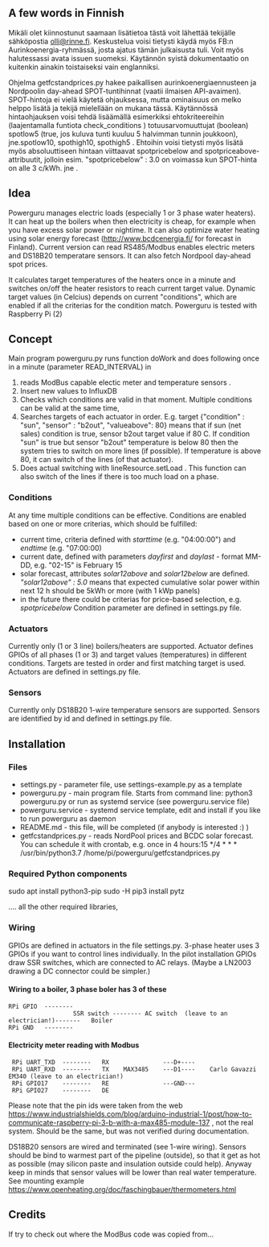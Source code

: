## A few words in Finnish
Mikäli olet kiinnostunut saamaan lisätietoa tästä voit lähettää tekijälle sähköpostia olli@rinne.fi. Keskustelua voisi tietysti käydä myös FB:n Aurinkoenergia-ryhmässä, josta ajatus tämän julkaisusta tuli. Voit myös halutessassi avata issuen suomeksi. Käytännön syistä dokumentaatio on kuitenkin ainakin toistaiseksi vain englanniksi.

Ohjelma getfcstandprices.py hakee paikallisen aurinkoenergiaennusteen ja Nordpoolin day-ahead SPOT-tuntihinnat (vaatii ilmaisen API-avaimen). SPOT-hintoja ei vielä käytetä ohjauksessa, mutta ominaisuus on melko helppo lisätä ja tekijä mielellään on mukana tässä. Käytännössä hintaohjauksen voisi tehdä lisäämällä esimerkiksi ehtokriteereihin (laajentamalla funtiota check_conditions ) totuusarvomuuttujat  (boolean) spotlow5 (true, jos kuluva tunti kuuluu 5 halvimman tunnin joukkoon), jne.spotlow10, spothigh10, spothigh5 . Ehtoihin voisi tietysti myös lisätä myös absoluuttiseen hintaan viittaavat spotpricebelow and spotpriceabove-attribuutit, jolloin esim. "spotpricebelow" : 3.0 on voimassa kun SPOT-hinta on alle 3 c/kWh. jne .

## Idea
Powerguru manages electric loads (especially 1 or 3 phase water heaters). It can heat up the boilers when then electricity is cheap, for example when you have excess solar power or nightime. It can also optimize water heating using solar energy forecast (http://www.bcdcenergia.fi/ for forecast in Finland). Current version can read RS485/Modbus enables electric meters and DS18B20 temperatare sensors. It can also fetch Nordpool day-ahead spot prices. 

It calculates target temperatures of the heaters once in a minute and switches on/off the heater resistors to reach current target value. Dynamic target values (in Celcius) depends on current "conditions", which are enabled if all the criterias for the condition match.   Powerguru is tested with Raspberry Pi (2)

## Concept
Main program powerguru.py runs function doWork and does following once in a minute (parameter READ_INTERVAL) in 
1. reads ModBus capable electic meter and temperature sensors .
2. Insert new values to InfluxDB
3. Checks which conditions are valid in that moment. Multiple conditions can be valid at the same time,
4. Searches targets of each actuator in order. E.g. target {"condition" : "sun", "sensor" : "b2out", "valueabove": 80} means that if sun (net sales) condition is true, sensor b2out target value if 80 C. If condition "sun" is true but sensor "b2out" temperature is below 80 then the system tries to switch on more lines (if possible). If temperature is above 80, it can switch of the lines (of that actuator).
5. Does actual switching with lineResource.setLoad . This function can also switch of the lines if there is too much load on a phase.
### Conditions
At any time multiple conditions can be effective. Conditions are enabled based on one or more criterias, which should be fulfilled:
- current time, criteria defined with _starttime_ (e.g. "04:00:00") and _endtime_ (e.g. "07:00:00)
- current date, defined with parameters _dayfirst_ and _daylast_  -  format MM-DD,  e.g. "02-15" is February 15
- solar forecast, attributes _solar12above_ and  _solar12below_ are defined. _"solar12above" : 5.0_ means that expected cumulative solar power within next 12 h should be 5kWh or more (with 1 kWp panels)
- in the future there could be criterias for price-based selection, e.g. _spotpricebelow_
Condition parameter are defined in settings.py file.
### Actuators
Currently only (1 or 3 line) boilers/heaters are supported. Actuator defines GPIOs of all phases (1 or 3) and target values (temperatures) in different conditions. Targets are tested in order and first matching target is used. Actuators are defined in settings.py file.
### Sensors
Currently only DS18B20 1-wire temperature sensors are supported. Sensors are identified by id and  defined in settings.py file.

## Installation

### Files
* settings.py - parameter file, use settings-example.py as a template
* powerguru.py - main program file. Starts from command line:  python3 powerguru.py or run as systemd service (see powerguru.service file)
* powerguru.service - systemd service template, edit and install if you like to run powerguru as daemon
* README.md - this file, will be completed (if anybody is interested :) )
* getfcstandprices.py - reads NordPool prices and BCDC solar forecast. You can schedule it with crontab, e.g. once in 4 hours:15 */4 * * * /usr/bin/python3.7 /home/pi/powerguru/getfcstandprices.py
 

### Required Python components

sudo apt install python3-pip
sudo -H pip3 install pytz

.... all the other required libraries,

### Wiring
GPIOs are defined in actuators in the file settings.py. 3-phase heater uses 3 GPIOs if you want to control lines individually. In the pilot installation GPIOs draw SSR switches, which are connected to AC relays. (Maybe a LN2003 drawing a DC connector could be simpler.)

#### Wiring to a boiler, 3 phase boler has 3 of these

    RPi GPIO  -------- 
                      SSR switch -------- AC switch  (leave to an electrician!)-------   Boiler
    RPi GND   -------- 
    
#### Electricity meter reading with Modbus


     RPi UART_TXD  --------   RX               ---D+----
     RPi UART_RXD  --------   TX    MAX3485    ---D1----    Carlo Gavazzi EM340 (leave to an electrician!)
     RPi GPIO17    --------   RE               ---GND---
     RPi GPIO27    --------   DE
Please note that the pin ids were taken from the web https://www.industrialshields.com/blog/arduino-industrial-1/post/how-to-communicate-raspberry-pi-3-b-with-a-max485-module-137 , not the real system. Should be the same, but was not verified during documentation.    

     
    
    
DS18B20 sensors are wired and terminated (see 1-wire wiring). Sensors should be bind to warmest part of the pipeline (outside), so that it get as hot as possible (may silicon paste and insulation outside could help). Anyway keep in minds that sensor values will be lower than real water temperature.  See mounting example https://www.openheating.org/doc/faschingbauer/thermometers.html 

## Credits
If try to check out where the ModBus code was copied from...






